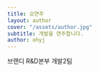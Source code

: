 ```yaml
---
title: 오연주
layout: author
cover: "/assets/author.jpg"
subtitle: 개발을 연주합니다.
author: ohyj
---
```


브랜디 R&D본부 개발2팀